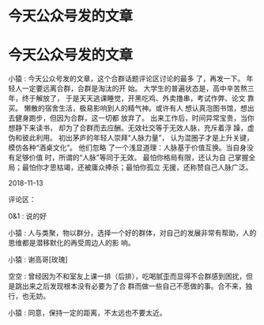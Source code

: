 # 今天公众号发的文章

# 今天公众号发的文章

小猿 : 今天公众号发的文章，这个合群话题评论区讨论的最多 了，再发一下。 年轻人一定要远离合群，合群是淘汰的开 始。 大学生的普遍状态是，高中辛苦熬三年，终于解放了， 于是天天逃课睡觉，开黑吃鸡、外卖撸串，考试作弊、论文 靠买。 懒散的宿舍生活，极易影响到人的精气神。或许有人 想认真泡图书馆，想出去健身跑步，但因为合群，这一切都 放弃了。 出来工作后，时间异常宝贵，当你想静下来读书， 却为了合群而去应酬。无效社交等于无效人脉，充斥着浮 躁，虚伪和彼此利用。 初出茅庐的年轻人崇拜“人脉力量”， 认为混圈子才是上升关键，模仿各种“酒桌文化”。 他们忽略 了一个浅显道理：人脉基于价值互换。当自身没有足够价值 时，所谓的“人脉”等同于无效。 最怕你格局有限，还认为自 己掌握全局；最怕你才思枯竭，还被庸众捧杀；最怕你孤立 无援，还称赞自己人脉广泛。

2018-11-13

评论区：

0&1 : 说的好

小猿 : 人与类聚，物以群分，选择一个好的群体，对自己的发展非常有帮助，人的思维都是潜移默化的再受周边人的影 响。

小猿 : 谢高哥[玫瑰]

空空 : 曾经因为不和室友上课一排（后排），吃喝腻歪而显得不合群感到困扰，但是跳出来之后发现根本没有必要为了合 群而做一些自己不愿做的事。合不来，独行，也无妨。

小猿 : 同意，保持一定的距离，不太远也不要太近。